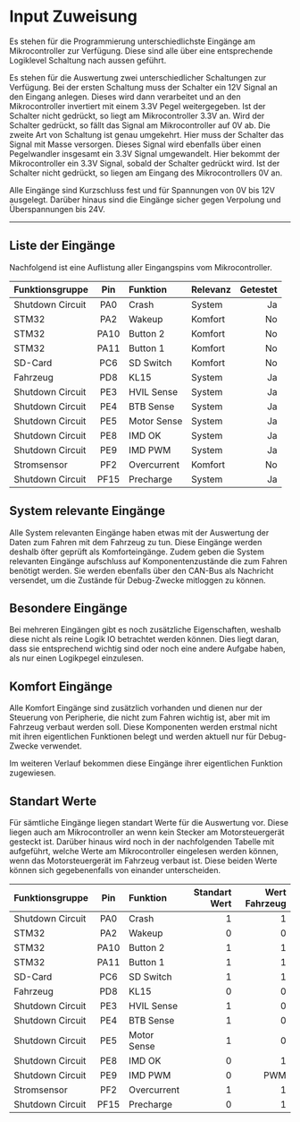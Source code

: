 # **Input Zuweisung**

Es stehen für die Programmierung unterschiedlichste Eingänge am Mikrocontroller zur
Verfügung. Diese sind alle über eine entsprechende Logiklevel Schaltung nach aussen
geführt.


Es stehen für die Auswertung zwei unterschiedlicher Schaltungen zur Verfügung.
Bei der ersten Schaltung muss der Schalter ein 12V Signal an den Eingang anlegen.
Dieses wird dann verarbeitet und an den Mikrocontroller invertiert mit einem 3.3V Pegel
weitergegeben. Ist der Schalter nicht gedrückt, so liegt am Mikrocontroller 3.3V an. Wird
der Schalter gedrückt, so fällt das Signal am Mikrocontroller auf 0V ab. Die zweite Art
von Schaltung ist genau umgekehrt. Hier muss der Schalter das Signal mit Masse versorgen.
Dieses Signal wird ebenfalls über einen Pegelwandler insgesamt ein 3.3V Signal umgewandelt.
Hier bekommt der Mikrocontroller ein 3.3V Signal, sobald der Schalter gedrückt wird.
Ist der Schalter nicht gedrückt, so liegen am Eingang des Mikrocontrollers 0V an.


Alle Eingänge sind Kurzschluss fest und für Spannungen von 0V bis 12V ausgelegt. Darüber
hinaus sind die Eingänge sicher gegen Verpolung und Überspannungen bis 24V.

---

## Liste der Eingänge

Nachfolgend ist eine Auflistung aller Eingangspins vom Mikrocontroller.

| Funktionsgruppe | Pin | Funktion | Relevanz | Getestet |
|:--------------- |:---:|:-------- |:-------- | --------:|
| Shutdown Circuit | PA0 | Crash | System | Ja |
| STM32 | PA2 | Wakeup | Komfort | No |
| STM32 | PA10 | Button 2 | Komfort | No |
| STM32 | PA11 | Button 1 | Komfort | No |
| SD-Card | PC6 | SD Switch | Komfort| No |
| Fahrzeug | PD8 | KL15 | System | Ja |
| Shutdown Circuit | PE3 | HVIL Sense | System | Ja |
| Shutdown Circuit | PE4 | BTB Sense | System | Ja |
| Shutdown Circuit | PE5 | Motor Sense | System| Ja |
| Shutdown Circuit | PE8 | IMD OK | System | Ja |
| Shutdown Circuit | PE9 | IMD PWM | System | Ja |
| Stromsensor | PF2 | Overcurrent | Komfort | No |
| Shutdown Circuit | PF15 | Precharge | System | Ja |


## System relevante Eingänge

Alle System relevanten Eingänge haben etwas mit der Auswertung der Daten zum Fahren mit
dem Fahrzeug zu tun. Diese Eingänge werden deshalb öfter geprüft als Komforteingänge.
Zudem geben die System relevanten Eingänge aufschluss auf Komponentenzustände die zum
Fahren benötigt werden. Sie werden ebenfalls über den CAN-Bus als Nachricht versendet,
um die Zustände für Debug-Zwecke mitloggen zu können.


## Besondere Eingänge

Bei mehreren Eingängen gibt es noch zusätzliche Eigenschaften, weshalb diese nicht als
reine Logik IO betrachtet werden können. Dies liegt daran, dass sie entsprechend wichtig
sind oder noch eine andere Aufgabe haben, als nur einen Logikpegel einzulesen.


## Komfort Eingänge

Alle Komfort Eingänge sind zusätzlich vorhanden und dienen nur der Steuerung von Peripherie,
die nicht zum Fahren wichtig ist, aber mit im Fahrzeug verbaut werden soll. Diese Komponenten
werden erstmal nicht mit ihren eigentlichen Funktionen belegt und werden aktuell nur für
Debug-Zwecke verwendet.

Im weiteren Verlauf bekommen diese Eingänge ihrer eigentlichen Funktion zugewiesen.

## Standart Werte

Für sämtliche Eingänge liegen standart Werte für die Auswertung vor. Diese liegen auch am
Mikrocontroller an wenn kein Stecker am Motorsteuergerät gesteckt ist. Darüber hinaus
wird noch in der nachfolgenden Tabelle mit aufgeführt, welche Werte am Mikrocontroller
eingelesen werden können, wenn das Motorsteuergerät im Fahrzeug verbaut ist. Diese beiden
Werte können sich gegebenenfalls von einander unterscheiden.

| Funktionsgruppe | Pin | Funktion | Standart Wert | Wert Fahrzeug |
|:--------------- |:---:|:-------- | -------------:| -------------:|
| Shutdown Circuit | PA0 | Crash | 1 | 1 |
| STM32 | PA2 | Wakeup | 0 | 0 |
| STM32 | PA10 | Button 2 | 1 | 1 |
| STM32 | PA11 | Button 1 | 1 | 1 |
| SD-Card | PC6 | SD Switch | 1 | 1 |
| Fahrzeug | PD8 | KL15 | 0 | 0 |
| Shutdown Circuit | PE3 | HVIL Sense | 1 | 0 |
| Shutdown Circuit | PE4 | BTB Sense | 1 | 0 |
| Shutdown Circuit | PE5 | Motor Sense | 1 | 0 |
| Shutdown Circuit | PE8 | IMD OK | 0 | 1 |
| Shutdown Circuit | PE9 | IMD PWM | 0 | PWM |
| Stromsensor | PF2 | Overcurrent | 1 | 1 |
| Shutdown Circuit | PF15 | Precharge | 0 | 1 |